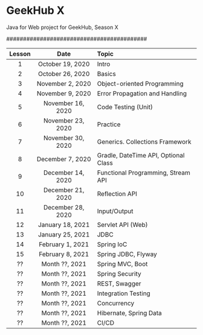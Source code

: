# GeekHub X

Java for Web project for GeekHub, Season X

##########################################

|Lesson|Date|Topic|
|:----:|:--:|:----|
| 1|October 19, 2020|Intro|
| 2|October 26, 2020|Basics|
| 3|November 2, 2020|Object-oriented Programming|
| 4|November 9, 2020|Error Propagation and Handling|
| 5|November 16, 2020|Code Testing (Unit)|
| 6|November 23, 2020|Practice|
| 7|November 30, 2020|Generics. Collections Framework|
| 8|December 7, 2020|Gradle, DateTime API, Optional Class|
| 9|December 14, 2020|Functional Programming, Stream API|
|10|December 21, 2020|Reflection API|
|11|December 28, 2020|Input/Output|
|12|January 18, 2021|Servlet API (Web)|
|13|January 25, 2021|JDBC|
|14|February 1, 2021|Spring IoC|
|15|February 8, 2021|Spring JDBC, Flyway|
|??|Month ??, 2021|Spring MVC, Boot|
|??|Month ??, 2021|Spring Security|
|??|Month ??, 2021|REST, Swagger|
|??|Month ??, 2021|Integration Testing|
|??|Month ??, 2021|Concurrency|
|??|Month ??, 2021|Hibernate, Spring Data|
|??|Month ??, 2021|CI/CD|
